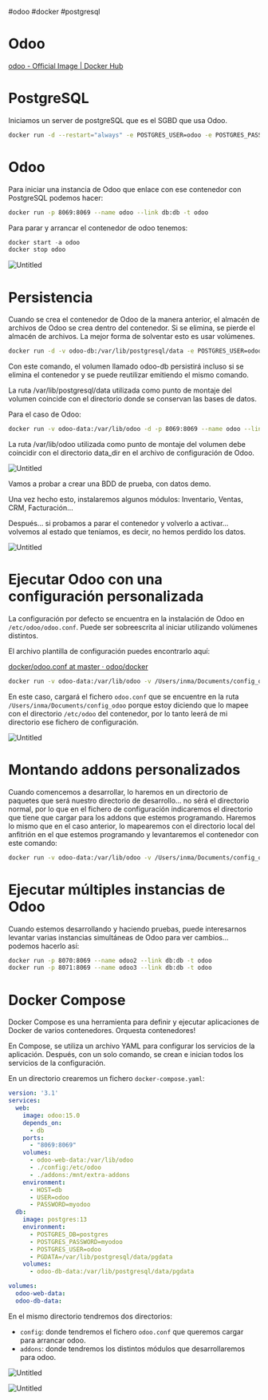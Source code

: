 #odoo #docker #postgresql 

# Odoo

[odoo - Official Image | Docker Hub](https://hub.docker.com/_/odoo)

# PostgreSQL

Iniciamos un server de postgreSQL que es el SGBD que usa Odoo.

```bash
docker run -d --restart="always" -e POSTGRES_USER=odoo -e POSTGRES_PASSWORD=odoo -e POSTGRES_DB=postgres --name db postgres:13
```

# Odoo

Para iniciar una instancia de Odoo que enlace con ese contenedor con PostgreSQL podemos hacer:

```bash
docker run -p 8069:8069 --name odoo --link db:db -t odoo
```

Para parar y arrancar el contenedor de odoo tenemos:

```jsx
docker start -a odoo
docker stop odoo
```

![Untitled](300%20📈%20SGE%202022-2023/00%20UD2%20Montar%20Odoo%20con%20Docker/Odoo/Untitled.png)

# Persistencia

Cuando se crea el contenedor de Odoo de la manera anterior, el almacén de archivos de Odoo se crea dentro del contenedor. Si se elimina, se pierde el almacén de archivos. La mejor forma de solventar esto es usar volúmenes.

```bash
docker run -d -v odoo-db:/var/lib/postgresql/data -e POSTGRES_USER=odoo -e POSTGRES_PASSWORD=odoo -e POSTGRES_DB=postgres --name db postgres:13
```

Con este comando, el volumen llamado odoo-db persistirá incluso si se elimina el contenedor y se puede reutilizar emitiendo el mismo comando.

La ruta /var/lib/postgresql/data utilizada como punto de montaje del volumen coincide con el directorio donde se conservan las bases de datos.

Para el caso de Odoo:

```bash
docker run -v odoo-data:/var/lib/odoo -d -p 8069:8069 --name odoo --link db:db -t odoo
```

La ruta /var/lib/odoo utilizada como punto de montaje del volumen debe coincidir con el directorio data_dir en el archivo de configuración de Odoo.

![Untitled](300%20📈%20SGE%202022-2023/00%20UD2%20Montar%20Odoo%20con%20Docker/Odoo/Untitled%201.png)

Vamos a probar a crear una BDD de prueba, con datos demo.

Una vez hecho esto, instalaremos algunos módulos: Inventario, Ventas, CRM, Facturación…

Después… si probamos a parar el contenedor y volverlo a activar… volvemos al estado que teníamos, es decir, no hemos perdido los datos.

![Untitled](300%20📈%20SGE%202022-2023/00%20UD2%20Montar%20Odoo%20con%20Docker/Odoo/Untitled%202.png)

# Ejecutar Odoo con una configuración personalizada

La configuración por defecto se encuentra en la instalación de Odoo en `/etc/odoo/odoo.conf`. Puede ser sobreescrita al iniciar utilizando volúmenes distintos.

El archivo plantilla de configuración puedes encontrarlo aquí:

[docker/odoo.conf at master · odoo/docker](https://github.com/odoo/docker/blob/master/15.0/odoo.conf)

```bash
docker run -v odoo-data:/var/lib/odoo -v /Users/inma/Documents/config_odoo:/etc/odoo -d -p 8069:8069 --name odoo --link db:db -t odoo
```

En este caso, cargará el fichero `odoo.conf` que se encuentre en la ruta `/Users/inma/Documents/config_odoo` porque estoy diciendo que lo mapee con el directorio `/etc/odoo` del contenedor, por lo tanto leerá de mi directorio ese fichero de configuración.

![Untitled](300%20📈%20SGE%202022-2023/00%20UD2%20Montar%20Odoo%20con%20Docker/Odoo/Untitled%203.png)

# Montando addons personalizados

Cuando comencemos a desarrollar, lo haremos en un directorio de paquetes que será nuestro directorio de desarrollo… no sérá el directorio normal, por lo que en el fichero de configuración indicaremos el directorio que tiene que cargar para los addons que estemos programando. Haremos lo mismo que en el caso anterior, lo mapearemos con el directorio local del anfitrión en el que estemos programando y levantaremos el contenedor con este comando:

```bash
docker run -v odoo-data:/var/lib/odoo -v /Users/inma/Documents/config_odoo:/etc/odoo -v /path/to/addons:/mnt/extra-addons -d -p 8069:8069 --name odoo --link db:db -t odoo
```

# Ejecutar múltiples instancias de Odoo

Cuando estemos desarrollando y haciendo pruebas, puede interesarnos levantar varias instancias simultáneas de Odoo para ver cambios… podemos hacerlo así:

```bash
docker run -p 8070:8069 --name odoo2 --link db:db -t odoo
docker run -p 8071:8069 --name odoo3 --link db:db -t odoo
```

# Docker Compose

Docker Compose es una herramienta para definir y ejecutar aplicaciones de Docker de varios contenedores. Orquesta contenedores!

En Compose, se utiliza un archivo YAML para configurar los servicios de la aplicación. Después, con un solo comando, se crean e inician todos los servicios de la configuración.

En un directorio crearemos un fichero `docker-compose.yaml`:

```yaml
version: '3.1'
services:
  web:
    image: odoo:15.0
    depends_on:
      - db
    ports:
      - "8069:8069"
    volumes:
      - odoo-web-data:/var/lib/odoo
      - ./config:/etc/odoo
      - ./addons:/mnt/extra-addons
    environment:
      - HOST=db
      - USER=odoo
      - PASSWORD=myodoo
  db:
    image: postgres:13
    environment:
      - POSTGRES_DB=postgres
      - POSTGRES_PASSWORD=myodoo
      - POSTGRES_USER=odoo
      - PGDATA=/var/lib/postgresql/data/pgdata
    volumes:
      - odoo-db-data:/var/lib/postgresql/data/pgdata

volumes:
  odoo-web-data:
  odoo-db-data:
```

En el mismo directorio tendremos dos directorios:

- `config`: donde tendremos el fichero `odoo.conf` que queremos cargar para arrancar odoo.
- `addons`: donde tendremos los distintos módulos que desarrollaremos para odoo.

![Untitled](300%20📈%20SGE%202022-2023/00%20UD2%20Montar%20Odoo%20con%20Docker/Odoo/Untitled%204.png)

![Untitled](300%20📈%20SGE%202022-2023/00%20UD2%20Montar%20Odoo%20con%20Docker/Odoo/Untitled%205.png)